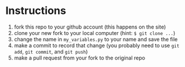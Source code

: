 # Instructions

1. fork this repo to your github account (this happens on the site)
2. clone your new fork to your local computer (hint: `$ git clone ...`)
3. change the name in `my_variables.py` to your name and save the file
4. make a commit to record that change (you probably need to use `git add`, `git commit`, and `git push`)
5. make a pull request from your fork to the original repo
